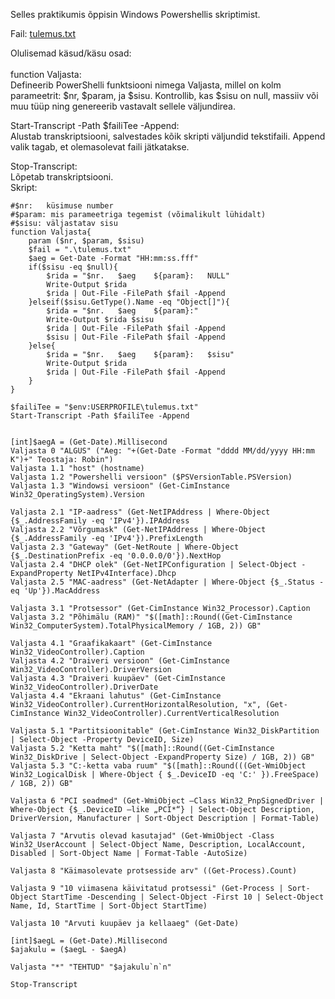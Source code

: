 Selles praktikumis õppisin Windows Powershellis skriptimist.


Fail:
[tulemus.txt](https://github.com/RobinHenrik/opsys23/files/13708910/tulemus.txt)

Olulisemad käsud/käsu osad: 
<br>
<br>
function Valjasta:
<br>
Defineerib PowerShelli funktsiooni nimega Valjasta, millel on kolm parameetrit: $nr, $param, ja $sisu.
Kontrollib, kas $sisu on null, massiiv või muu tüüp ning genereerib vastavalt sellele väljundirea.

Start-Transcript -Path $failiTee -Append:
<br>
Alustab transkriptsiooni, salvestades kõik skripti väljundid tekstifaili.
Append valik tagab, et olemasolevat faili jätkatakse.

Stop-Transcript:
<br>
Lõpetab transkriptsiooni. 
<br>
Skript: 



```
#$nr:	küsimuse number
#$param: mis parameetriga tegemist (võimalikult lühidalt)
#$sisu:	väljastatav sisu
function Valjasta{
	param ($nr, $param, $sisu)
	$fail = ".\tulemus.txt"
	$aeg = Get-Date -Format "HH:mm:ss.fff"
	if($sisu -eq $null){
		$rida = "$nr.	$aeg	${param}:	NULL"
		Write-Output $rida
		$rida | Out-File -FilePath $fail -Append
	}elseif($sisu.GetType().Name -eq "Object[]"){
		$rida = "$nr.	$aeg	${param}:"
		Write-Output $rida $sisu
		$rida | Out-File -FilePath $fail -Append
		$sisu | Out-File -FilePath $fail -Append
	}else{
		$rida = "$nr.	$aeg	${param}:	$sisu"
		Write-Output $rida
		$rida | Out-File -FilePath $fail -Append
	}
}

$failiTee = "$env:USERPROFILE\tulemus.txt"
Start-Transcript -Path $failiTee -Append


[int]$aegA = (Get-Date).Millisecond
Valjasta 0 "ALGUS" ("Aeg: "+(Get-Date -Format "dddd MM/dd/yyyy HH:mm K")+" Teostaja: Robin")
Valjasta 1.1 "host" (hostname)
Valjasta 1.2 "Powershelli versioon" ($PSVersionTable.PSVersion)
Valjasta 1.3 "Windowsi versioon" (Get-CimInstance Win32_OperatingSystem).Version

Valjasta 2.1 "IP-aadress" (Get-NetIPAddress | Where-Object {$_.AddressFamily -eq 'IPv4'}).IPAddress
Valjasta 2.2 "Võrgumask" (Get-NetIPAddress | Where-Object {$_.AddressFamily -eq 'IPv4'}).PrefixLength
Valjasta 2.3 "Gateway" (Get-NetRoute | Where-Object {$_.DestinationPrefix -eq '0.0.0.0/0'}).NextHop
Valjasta 2.4 "DHCP olek" (Get-NetIPConfiguration | Select-Object -ExpandProperty NetIPv4Interface).Dhcp
Valjasta 2.5 "MAC-aadress" (Get-NetAdapter | Where-Object {$_.Status -eq 'Up'}).MacAddress

Valjasta 3.1 "Protsessor" (Get-CimInstance Win32_Processor).Caption
Valjasta 3.2 "Põhimälu (RAM)" "$([math]::Round((Get-CimInstance Win32_ComputerSystem).TotalPhysicalMemory / 1GB, 2)) GB"

Valjasta 4.1 "Graafikakaart" (Get-CimInstance Win32_VideoController).Caption
Valjasta 4.2 "Draiveri versioon" (Get-CimInstance Win32_VideoController).DriverVersion
Valjasta 4.3 "Draiveri kuupäev" (Get-CimInstance Win32_VideoController).DriverDate
Valjasta 4.4 "Ekraani lahutus" (Get-CimInstance Win32_VideoController).CurrentHorizontalResolution, "x", (Get-CimInstance Win32_VideoController).CurrentVerticalResolution

Valjasta 5.1 "Partitsioonitable" (Get-CimInstance Win32_DiskPartition | Select-Object -Property DeviceID, Size)
Valjasta 5.2 "Ketta maht" "$([math]::Round((Get-CimInstance Win32_DiskDrive | Select-Object -ExpandProperty Size) / 1GB, 2)) GB"
Valjasta 5.3 "C:-ketta vaba ruum" "$([math]::Round(((Get-WmiObject Win32_LogicalDisk | Where-Object { $_.DeviceID -eq 'C:' }).FreeSpace) / 1GB, 2)) GB"

Valjasta 6 "PCI seadmed" (Get-WmiObject –Class Win32_PnpSignedDriver | Where-Object {$_.DeviceID –like „PCI*“} | Select-Object Description, DriverVersion, Manufacturer | Sort-Object Description | Format-Table)

Valjasta 7 "Arvutis olevad kasutajad" (Get-WmiObject -Class Win32_UserAccount | Select-Object Name, Description, LocalAccount, Disabled | Sort-Object Name | Format-Table -AutoSize)

Valjasta 8 "Käimasolevate protsesside arv" ((Get-Process).Count)

Valjasta 9 "10 viimasena käivitatud protsessi" (Get-Process | Sort-Object StartTime -Descending | Select-Object -First 10 | Select-Object Name, Id, StartTime | Sort-Object StartTime)

Valjasta 10 "Arvuti kuupäev ja kellaaeg" (Get-Date)

[int]$aegL = (Get-Date).Millisecond
$ajakulu = ($aegL - $aegA)

Valjasta "*" "TEHTUD" "$ajakulu`n`n"

Stop-Transcript
```

